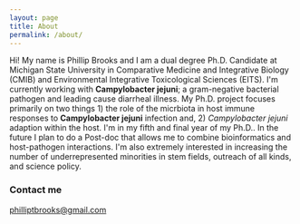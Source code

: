 ```yaml
---
layout: page
title: About
permalink: /about/
---
```


Hi! My name is Phillip Brooks and I am a dual degree Ph.D. Candidate at Michigan State University in Comparative Medicine and Integrative Biology (CMIB) and Environmental Integrative Toxicological Sciences (EITS). I'm currently working with **Campylobacter jejuni**; a gram-negative bacterial pathogen and leading cause diarrheal illness. My Ph.D. project focuses primarily on two things 1) the role of the micrbiota in host immune responses to **Campylobacter jejuni** infection and, 2) _Campylobacter jejuni_ adaption within the host. I'm in my fifth and final year of my Ph.D.. In the future I plan to do a Post-doc that allows me to combine bioinformatics and host-pathogen interactions. I'm also extremely interested in increasing the number of underrepresented minorities in stem fields, outreach of all kinds, and science policy. 

### Contact me

[philliptbrooks@gmail.com](mailto:philliptbrooks@gmail.com)
